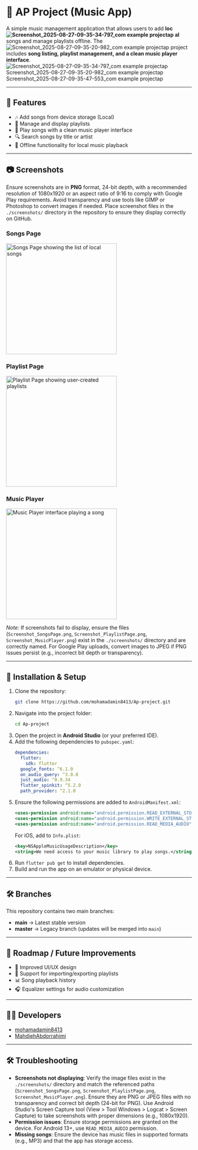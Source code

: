# 🎵 AP Project (Music App)

A simple music management application that allows users to add **loc![Screenshot_2025-08-27-09-35-34-797_com example projectap](https://github.com/user-attachments/assets/1ded94cf-308e-4559-ae77-642b4f884764)
al** songs and manage playlists offline. The ![Screenshot_2025-08-27-09-35-20-982_com example projectap](https://github.com/user-attachments/assets/41a1e3df-c6d2-47d4-853b-a8f2bae4e6d7)
project includes **song listing, playlist management, and a clean music player interface**.![![![Screenshot_2025-08-27-09-35-34-797_com example projectap](https://github.com/user-attachments/assets/6882c15e-5477-419b-9149-3ef19cdc6797)
Screenshot_2025-08-27-09-35-20-982_com example projectap](https://github.com/user-attachments/assets/3a14463b-da43-4c57-bbd9-8ebc8b2e53f7)
Screenshot_2025-08-27-09-35-47-553_com example projectap](https://github.com/user-attachments/assets/f39a405a-ea3f-4c44-a79a-b235720c68de)


---

## 📌 Features
- 🎶 Add songs from device storage (Local)
- 📂 Manage and display playlists
- 🎵 Play songs with a clean music player interface
- 🔍 Search songs by title or artist
- 📱 Offline functionality for local music playback

---

## 📷 Screenshots

Ensure screenshots are in **PNG** format, 24-bit depth, with a recommended resolution of 1080x1920 or an aspect ratio of 9:16 to comply with Google Play requirements. Avoid transparency and use tools like GIMP or Photoshop to convert images if needed. Place screenshot files in the `./screenshots/` directory in the repository to ensure they display correctly on GitHub.

### Songs Page
<img src="./screenshots/Screenshot_SongsPage.png" width="300" alt="Songs Page showing the list of local songs"/>

### Playlist Page
<img src="./screenshots/Screenshot_PlaylistPage.png" width="300" alt="Playlist Page showing user-created playlists"/>

### Music Player
<img src="./screenshots/Screenshot_MusicPlayer.png" width="300" alt="Music Player interface playing a song"/>

*Note*: If screenshots fail to display, ensure the files (`Screenshot_SongsPage.png`, `Screenshot_PlaylistPage.png`, `Screenshot_MusicPlayer.png`) exist in the `./screenshots/` directory and are correctly named. For Google Play uploads, convert images to JPEG if PNG issues persist (e.g., incorrect bit depth or transparency).

---

## 🚀 Installation & Setup
1. Clone the repository:
   ```bash
   git clone https://github.com/mohamadamin8413/Ap-project.git
   ```
2. Navigate into the project folder:
   ```bash
   cd Ap-project
   ```
3. Open the project in **Android Studio** (or your preferred IDE).
4. Add the following dependencies to `pubspec.yaml`:
   ```yaml
   dependencies:
     flutter:
       sdk: flutter
     google_fonts: ^6.1.0
     on_audio_query: ^3.0.0
     just_audio: ^0.9.34
     flutter_spinkit: ^5.2.0
     path_provider: ^2.1.0
   ```
5. Ensure the following permissions are added to `AndroidManifest.xml`:
   ```xml
   <uses-permission android:name="android.permission.READ_EXTERNAL_STORAGE"/>
   <uses-permission android:name="android.permission.WRITE_EXTERNAL_STORAGE"/>
   <uses-permission android:name="android.permission.READ_MEDIA_AUDIO"/>
   ```
   For iOS, add to `Info.plist`:
   ```xml
   <key>NSAppleMusicUsageDescription</key>
   <string>We need access to your music library to play songs.</string>
   ```
6. Run `flutter pub get` to install dependencies.
7. Build and run the app on an emulator or physical device.

---

## 🛠 Branches
This repository contains two main branches:
- **main** → Latest stable version
- **master** → Legacy branch (updates will be merged into `main`)

---

## 📖 Roadmap / Future Improvements
- 🎨 Improved UI/UX design
- 🔄 Support for importing/exporting playlists
- 📊 Song playback history
- 🎧 Equalizer settings for audio customization

---

## 👨‍💻 Developers
- [mohamadamin8413](https://github.com/mohamadamin8413)
- [MahdiehAbdorrahimi](https://github.com/MahdiehAbdorrahimi)

---

## 🛠 Troubleshooting
- **Screenshots not displaying**: Verify the image files exist in the `./screenshots/` directory and match the referenced paths (`Screenshot_SongsPage.png`, `Screenshot_PlaylistPage.png`, `Screenshot_MusicPlayer.png`). Ensure they are PNG or JPEG files with no transparency and correct bit depth (24-bit for PNG). Use Android Studio's Screen Capture tool (View > Tool Windows > Logcat > Screen Capture) to take screenshots with proper dimensions (e.g., 1080x1920).
- **Permission issues**: Ensure storage permissions are granted on the device. For Android 13+, use `READ_MEDIA_AUDIO` permission.
- **Missing songs**: Ensure the device has music files in supported formats (e.g., MP3) and that the app has storage access.
